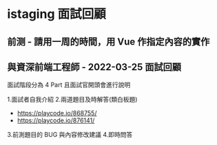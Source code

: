 # istaging 面試回顧

## 前测 - 請用一周的時間，用 Vue 作指定內容的實作

## 與資深前端工程師 - 2022-03-25 面試回顧

面試階段分為 4 Part 且面試官開頭會進行說明

1.面試者自我介紹
2.兩道題目及時解答(類白板題)

- https://playcode.io/868755/
- https://playcode.io/876141/

3.前測題目的 BUG 與內容修改建議
4.即時問答